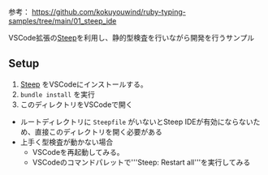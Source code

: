 参考： https://github.com/kokuyouwind/ruby-typing-samples/tree/main/01_steep_ide

VSCode拡張の[Steep](https://marketplace.visualstudio.com/items?itemName=soutaro.steep-vscode)を利用し、静的型検査を行いながら開発を行うサンプル

## Setup

 1. [Steep](https://marketplace.visualstudio.com/items?itemName=soutaro.steep-vscode) をVSCodeにインストールする。
 2. `bundle install` を実行
 3. このディレクトリをVSCodeで開く
   * ルートディレクトリに `Steepfile` がいないとSteep IDEが有効にならないため、直接このディレクトリを開く必要がある
   * 上手く型検査が動かない場合
     * VSCodeを再起動してみる。
     * VSCodeのコマンドパレットで'''Steep: Restart all'''を実行してみる
